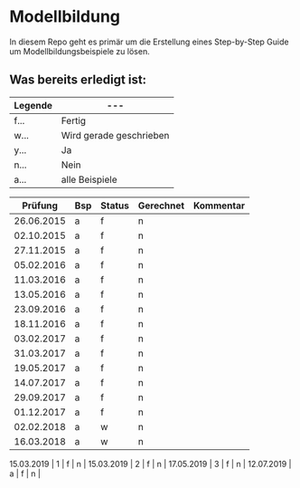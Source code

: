 ﻿# Modellbildung
In diesem Repo geht es primär um die Erstellung eines Step-by-Step Guide um Modellbildungsbeispiele zu lösen. 

## Was bereits erledigt ist: 

Legende|---
---|---
f... |Fertig
w... |Wird gerade geschrieben
y... |Ja
n... |Nein
a... |alle Beispiele

Prüfung|Bsp|Status| Gerechnet | Kommentar
---|------|---|---|---
26.06.2015 | a | f | n | 
02.10.2015 | a | f | n |
27.11.2015 | a | f | n |
05.02.2016 | a | f | n |
11.03.2016 | a | f | n |
13.05.2016 | a | f | n |
23.09.2016 | a | f | n |
18.11.2016 | a | f | n |
03.02.2017 | a | f | n |
31.03.2017 | a | f | n |
19.05.2017 | a | f | n |
14.07.2017 | a | f | n |
29.09.2017 | a | f | n |
01.12.2017 | a | f | n |
02.02.2018 | a | w | n |
16.03.2018 | a | w | n |





15.03.2019 | 1 | f | n |
15.03.2019 | 2 | f | n |
17.05.2019 | 3 | f | n |
12.07.2019 | a | f | n |


